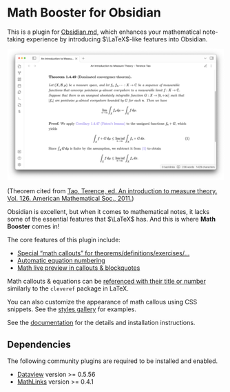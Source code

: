 # Math Booster for Obsidian

This is a plugin for [Obsidian.md](https://obsidian.md), which enhances your mathematical note-taking experience by introducing $\LaTeX$-like features into Obsidian.

![Math Booster](docs/fig/screenshot.png)

(Theorem cited from [Tao, Terence, ed. An introduction to measure theory. Vol. 126. American Mathematical Soc., 2011.](https://terrytao.files.wordpress.com/2012/12/gsm-126-tao5-measure-book.pdf))

Obsidian is excellent, but when it comes to mathematical notes, it lacks some of the essential features that $\LaTeX$ has.
And this is where **Math Booster** comes in!

The core features of this plugin include:

- [Special “math callouts” for theorems/definitions/exercises/…](https://ryotaushio.github.io/obsidian-math-booster//math-callouts)
- [Automatic equation numbering](https://ryotaushio.github.io/obsidian-math-booster//equation-number)
- [Math live preview in callouts & blockquotes](https://ryotaushio.github.io/obsidian-math-booster//math-preview)

Math callouts & equations can be [referenced with their title or number](https://ryotaushio.github.io/obsidian-math-booster//cleveref) similarly to the `cleveref` package in LaTeX.

You can also customize the appearance of math callous using CSS snippets. See the [styles gallery](https://ryotaushio.github.io/obsidian-math-booster//style-your-theorems#styles-gallery) for examples.

See the [documentation](https://ryotaushio.github.io/obsidian-math-booster/) for the details and installation instructions.

## Dependencies

The following community plugins are required to be installed and enabled.

- [Dataview](obsidian://show-plugin?id=dataview) version >= 0.5.56
- [MathLinks](obsidian://show-plugin?id=mathlinks) version >= 0.4.1
